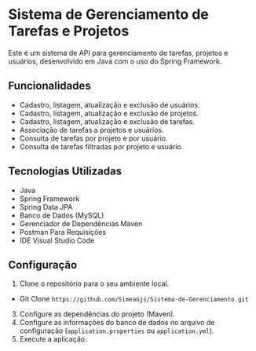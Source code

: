 # Sistema de Gerenciamento de Tarefas e Projetos

Este é um sistema de API para gerenciamento de tarefas, projetos e usuários, desenvolvido em Java com o uso do Spring Framework.

## Funcionalidades

- Cadastro, listagem, atualização e exclusão de usuários.
- Cadastro, listagem, atualização e exclusão de projetos.
- Cadastro, listagem, atualização e exclusão de tarefas.
- Associação de tarefas a projetos e usuários.
- Consulta de tarefas por projeto e por usuário.
- Consulta de tarefas filtradas por projeto e usuário.

  
## Tecnologias Utilizadas

- Java
- Spring Framework
- Spring Data JPA
- Banco de Dados (MySQL)
- Gerenciador de Dependências Maven
- Postman Para Requisições
- IDE Visual Studio Code

## Configuração

1. Clone o repositório para o seu ambiente local.
  + Git Clone ```https://github.com/Simeaojs/Sistema-de-Gerenciamento.git```
3. Configure as dependências do projeto (Maven).
4. Configure as informações do banco de dados no arquivo de configuração (`application.properties` ou `application.yml`).
5. Execute a aplicação.

